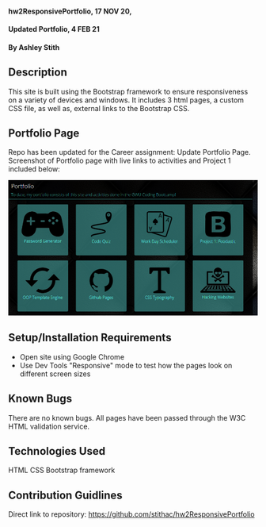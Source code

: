 #### hw2ResponsivePortfolio, 17 NOV 20, 
#### Updated Portfolio, 4 FEB 21

#### By Ashley Stith

## Description
This site is built using the Bootstrap framework to ensure responsiveness on a variety of devices and windows.  It includes 3 html pages, a custom CSS file, as well as, external links to the Bootstrap CSS.

## Portfolio Page
Repo has been updated for the Career assignment: Update Portfolio Page. Screenshot of Portfolio page with live links to activities and Project 1 included below:

![Portfolio Page](./Assets/screenshot.PNG)

## Setup/Installation Requirements
* Open site using Google Chrome
* Use Dev Tools "Responsive" mode to test how the pages look on different screen sizes

## Known Bugs
There are no known bugs. All pages have been passed through the W3C HTML validation service.

## Technologies Used
HTML
CSS
Bootstrap framework

## Contribution Guidlines
Direct link to repository: https://github.com/stithac/hw2ResponsivePortfolio

